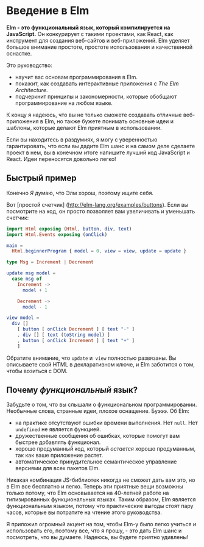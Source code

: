 <!---
An Introduction to Elm
{:.origin_doc}
-->

# Введение в Elm

<!-- 
**Elm is a functional language that compiles to JavaScript.** It competes with projects like React as a tool for creating websites and web apps. Elm has a very strong emphasis on ч, ease-of-use, and quality tooling.
{:.origin_doc}
 -->

**Elm - это функциональный язык, который компилируется на JavaScript.** Он конкурирует с такими проектами, как React, как инструмент для создания веб-сайтов и веб-приложений. Elm уделяет большое внимание простоте, простоте использования и качественной оснастке.

<!-- 
This guide will:
	- Teach you the fundamentals of programming in Elm.
  - Show you how to make interactive apps with *The Elm Architecture*.
  - Emphasize the principles and patterns that generalize to programming in any language.

{:.origin_doc} 
-->

Это руководство:

* научит вас основам программирования в Elm.
* покажит, как создавать интерактивные приложения с *The Elm Architecture*.
* подчеркнит принципы и закономерности, которые обобщают программирование на любом языке.

<!-- 
By the end I hope you will not only be able to create great web apps in Elm, but also understand the core ideas and patterns that make Elm nice to use.
{:.origin_doc}
 -->

К концу я надеюсь, что вы не только сможете создавать отличные веб-приложения в Elm, но также бужете понимать основные идеи и шаблоны, которые делают Elm приятным в использовании.

<!-- 
If you are on the fence, I can safely guarantee that if you give Elm a shot and actually make a project in it, you will end up writing better JavaScript and React code. The ideas transfer pretty easily!
{:.origin_doc}
 -->

Если вы находитесь в раздумиях, я могу с уверенностью гарантировать, что если вы дадите Elm шанс и на самом деле сделаете проект в нем, вы в конечном итоге напишите лучший код JavaScript и React. Идеи переносятся довольно легко!

<!-- 
A Quick Sample
{:.origin_doc}
 -->

## Быстрый пример

<!-- 
Of course *I* think Elm is good, so look for yourself.
{:.origin_doc}
 -->

Конечно *Я* думаю, что Элм хорош, поэтому ищите себя.

<!-- 
Here is [a simple counter](http://elm-lang.org/examples/buttons). If you look at the code, it just lets you increment and decrement the counter:
{:.origin_doc}
 -->

Вот [простой счетчик] (http://elm-lang.org/examples/buttons). Если вы посмотрите на код, он просто позволяет вам увеличивать и уменьшать счетчик:

```elm
import Html exposing (Html, button, div, text)
import Html.Events exposing (onClick)

main =
  Html.beginnerProgram { model = 0, view = view, update = update }

type Msg = Increment | Decrement

update msg model =
  case msg of
    Increment ->
      model + 1

    Decrement ->
      model - 1

view model =
  div []
    [ button [ onClick Decrement ] [ text "-" ]
    , div [] [ text (toString model) ]
    , button [ onClick Increment ] [ text "+" ]
    ]
```

<!-- 
Notice that the `update` and `view` are entirely decoupled. You describe your HTML in a declarative way and Elm takes care of messing with the DOM.
{:.origin_doc}
 -->

Обратите внимание, что `update` и` view` полностью развязаны. Вы описываете свой HTML в декларативном ключе, и Elm заботится о том, чтобы возиться с DOM.

<!-- 
Why a *functional* language?
{:.origin_doc}
 -->

## Почему *функциональный* язык?

<!-- 
Forget what you have heard about functional programming. Fancy words, weird ideas, bad tooling. Barf. Elm is about:
  - No runtime errors in practice. No `null`. No `undefined` is not a function.
  - Friendly error messages that help you add features more quickly.
  - Well-architected code that *stays* well-architected as your app grows.
  - Automatically enforced semantic versioning for all Elm packages.

{:.origin_doc}
 -->

Забудьте о том, что вы слышали о функциональном программировании. Необычные слова, странные идеи, плохое оснащение. Буэээ. Об Elm:

* на практике отсутствуют ошибки времени выполнения. Нет `null`. Нет `undefined` не является функцией.
* дружественные сообщения об ошибках, которые помогут вам быстрее добавлять функционал.
* хорошо продуманный код, который *остается* хорошо продуманным, так как ваше приложение растет.
* автоматическое принудительное семантическое управление версиями для всех пакетов Elm.

<!-- 
No combination of JS libraries can ever give you this, yet it is all free and easy in Elm. Now these nice things are *only* possible because Elm builds upon 40+ years of work on typed functional languages. So Elm is a functional language because the practical benefits are worth the couple hours you'll spend reading this guide.
{:.origin_doc}
 -->

Никакая комбинация JS-библиотек никогда не сможет дать вам это, но в Elm все бесплатно и легко. Теперь эти приятные вещи возможны только потому, что Elm основывается на 40-летней работе на типизированных функциональных языках. Таким образом, Elm является функциональным языком, потому что практические выгоды стоят пару часов, которые вы потратите на чтение этого руководства.

<!-- 
I have put a huge emphasis on making Elm easy to learn and use, so all I ask is that you give Elm a shot and see what you think. I hope you will be pleasantly surprised!
{:.origin_doc}
 -->

Я приложил огромный акцент на том, чтобы Elm-у было легко учиться и использовать его, поэтому все, что я прошу, - это дать Elm шанс и посмотреть, что вы думаете. Надеюсь, вы будете приятно удивлены!